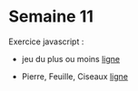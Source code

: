 # Semaine 11
Exercice javascript :

* jeu du plus ou moins [ligne](https://preview.c9users.io/mrthermos/emaine11/index.html?_c9_id=livepreview1&_c9_host=https://ide.c9.io)

* Pierre, Feuille, Ciseaux [ligne]()
